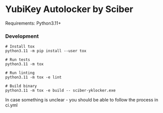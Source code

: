 
# YubiKey Autolocker by Sciber
Requirements: Python3.11+

### Development
```
# Install tox
python3.11 -m pip install --user tox

# Run tests
python3.11 -m tox

# Run linting
python3.11 -m tox -e lint

# Build binary
python3.11 -m tox -e build -- sciber-yklocker.exe

```
In case something is unclear - you should be able to follow the process in ci.yml
